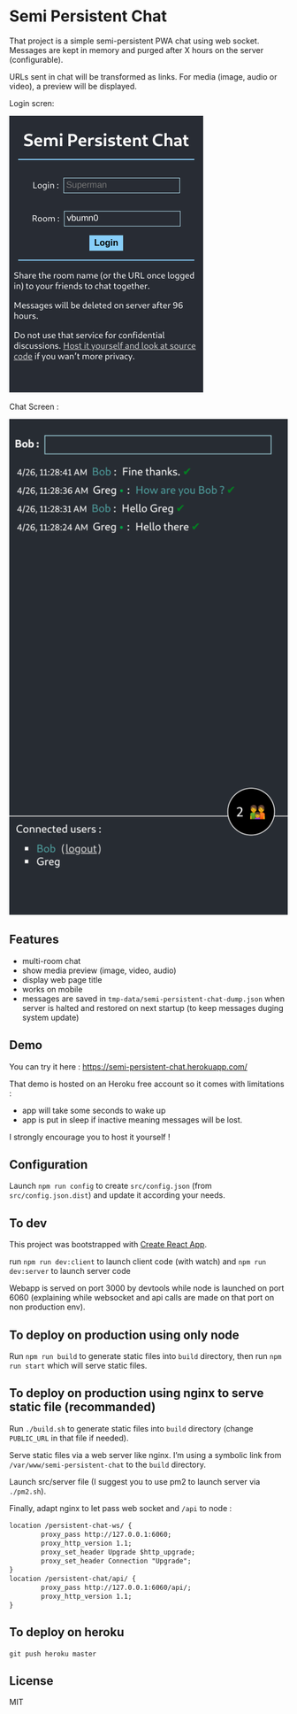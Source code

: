 # Semi Persistent Chat

That project is a simple semi-persistent PWA chat using web socket.
Messages are kept in memory and purged after X hours on the server (configurable).

URLs sent in chat will be transformed as links. For media (image, audio or video), a preview will be displayed.

Login scren:

![Screenshot of login screen](./semi-persistent-chat-login.png 'Login screen')

Chat Screen :

![Screenshot of a chat](./semi-persistent-chat.png 'Chat')


## Features

 - multi-room chat
 - show media preview (image, video, audio)
 - display web page title
 - works on mobile
 - messages are saved in `tmp-data/semi-persistent-chat-dump.json` when server is halted and restored on next startup (to keep messages duging system update)


## Demo

You can try it here : https://semi-persistent-chat.herokuapp.com/

That demo is hosted on an Heroku free account so it comes with limitations : 

  - app will take some seconds to wake up
  - app is put in sleep if inactive meaning messages will be lost.

I strongly encourage you to host it yourself !


## Configuration

Launch `npm run config` to create `src/config.json` (from `src/config.json.dist`) and update it according your needs.


## To dev

This project was bootstrapped with [Create React App](https://github.com/facebook/create-react-app).

run `npm run dev:client` to launch client code (with watch) and `npm run dev:server` to launch server code

Webapp is served on port 3000 by devtools while node is launched on port 6060 (explaining while websocket and api calls are made on that port on non production env).


## To deploy on production using only node

Run `npm run build` to generate static files into `build` directory, then run `npm run start` which will serve static files.


## To deploy on production using nginx to serve static file (recommanded)

Run `./build.sh` to generate static files into `build` directory (change `PUBLIC_URL` in that file if needed).

Serve static files via a web server like nginx.
I’m using a symbolic link from `/var/www/semi-persistent-chat` to the `build` directory.

Launch src/server file (I suggest you to use pm2 to launch server via `./pm2.sh`).

Finally, adapt nginx to let pass web socket and `/api` to node :

```
location /persistent-chat-ws/ {
        proxy_pass http://127.0.0.1:6060;
        proxy_http_version 1.1;
        proxy_set_header Upgrade $http_upgrade;
        proxy_set_header Connection "Upgrade";
}
location /persistent-chat/api/ {
        proxy_pass http://127.0.0.1:6060/api/;
        proxy_http_version 1.1;
}
```

## To deploy on heroku

```
git push heroku master
```

## License

MIT